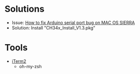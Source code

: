 # Solutions

* Issue: [How to fix Arduino serial port bug on MAC OS SIERRA](https://www.youtube.com/watch?v=wyocdvAKo64&t=11s)
* Solution: Install "CH34x_Install_V1.3.pkg"

# Tools

* [iTerm2](https://www.iterm2.com/)
  * oh-my-zsh

